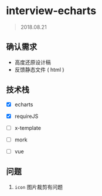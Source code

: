 # interview-echarts

> 2018.08.21



## 确认需求

- 高度还原设计稿
- 反馈静态文件 ( html )



## 技术栈

- [x] echarts
- [x] requireJS
- [ ] x-template
- [ ] mork

- [ ] vue



## 问题

1. `icon` 图片裁剪有问题
